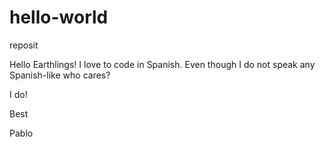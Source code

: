 # hello-world
reposit

Hello Earthlings! I love to code in Spanish. Even though I do not speak any Spanish-like who cares?

I do!

Best

Pablo

